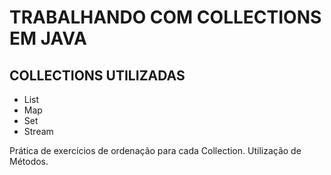 # TRABALHANDO COM COLLECTIONS EM JAVA

## COLLECTIONS UTILIZADAS
  - List
  - Map
  - Set
  - Stream
  
Prática de exercícios de ordenação para cada Collection. Utilização de Métodos.
